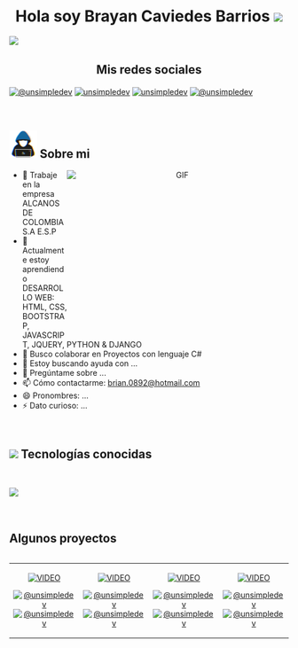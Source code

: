 <!-------------------------------------------------------------------------------------------------------------------------------------------------------------------------------------------->

<div style="text-align: center;">
    <h1 style="text-align: center;"> Hola soy Brayan Caviedes Barrios <img src="https://media.giphy.com/media/hvRJCLFzcasrR4ia7z/giphy.gif" width="35"></h1>
</div>
<img src="https://media.licdn.com/dms/image/C4D16AQFUyxfekWjHrw/profile-displaybackgroundimage-shrink_350_1400/0/1604078090624?e=1707350400&v=beta&t=6QEkctUD8IhvMt66vLQci6gtPCcpw4SUOsjzQS0Etyc">

<!-------------------------------------------------------------------------------------------------------------------------------------------------------------------------------------------->

<div>
    <h2 style="text-align: center;"> Mis redes sociales </h2>
</div>

<p align="left">
  <a href="https://www.youtube.com/@brayan6343" target="_blank" rel="noopener noreferrer"><img align="center" src="https://img.shields.io/badge/YouTube-FF0000?style=for-the-badge&logo=youtube&logoColor=white" alt="@unsimpledev" /></a>
  <a href="https://www.linkedin.com/in/brayancaviedes/" target="_blank" rel="noopener noreferrer"><img align="center" src="https://img.shields.io/badge/LinkedIn-0077B5?style=for-the-badge&logo=linkedin&logoColor=white" alt="unsimpledev" /></a>
  <a href="https://www.facebook.com/Caviedes08" target="_blank" rel="noopener noreferrer"><img align="center" src="https://img.shields.io/badge/Facebook-1877F2?style=for-the-badge&logo=facebook&logoColor=white" alt="unsimpledev" /></a>
  <a href="https://mail.google.com/mail/?view=cm&fs=1&to=caviedesbrayan@gmail.com" target="_blank" rel="noopener noreferrer"><img align="center" src="https://img.shields.io/badge/Gmail-D14836?style=for-the-badge&logo=gmail&logoColor=white" alt="@unsimpledev" /></a>
</p>

<!-------------------------------------------------------------------------------------------------------------------------------------------------------------------------------------------->

<br>

## <picture><img src = "https://github.com/0xAbdulKhalid/0xAbdulKhalid/raw/main/assets/mdImages/about_me.gif" width = 50px></picture> **Sobre mi**
<a target="_blank" align="center">
  <img align="right" top="500" height="300" width="400" alt="GIF" src="https://media.giphy.com/media/SWoSkN6DxTszqIKEqv/giphy.gif">
</a>

<!-- https://raw.githubusercontent.com/0xabdulkhalid/0xabdulkhalid/main/assets/mdImages/programming.svg -->



- 🔭 Trabaje en la empresa ALCANOS DE COLOMBIA S.A E.S.P
- 🌱 Actualmente estoy aprendiendo DESARROLLO WEB: HTML, CSS, BOOTSTRAP, JAVASCRIPT, JQUERY, PYTHON & DJANGO
- 👯 Busco colaborar en Proyectos con lenguaje C#
- 🤔 Estoy buscando ayuda con ...
- 💬 Pregúntame sobre ...
- 📫 Cómo contactarme: brian.0892@hotmail.com
- 😄 Pronombres: ...
- ⚡ Dato curioso: ...
  
<!-------------------------------------------------------------------------------------------------------------------------------------------------------------------------------------------->

<br>

## <img src="https://media2.giphy.com/media/QssGEmpkyEOhBCb7e1/giphy.gif?cid=ecf05e47a0n3gi1bfqntqmob8g9aid1oyj2wr3ds3mg700bl&rid=giphy.gif" width ="25"><b> Tecnologías conocidas</b>
<br>



<!--tech stack icons-->
<p align="left">
  <a href="https://skillicons.dev/icons?i=cs,dotnet,php,angular,typescript,css,html,js,nodejs,postgresql,mysql,mongo,git,github,azure,postman,vscode,linux,windows" target="_blank">
    <img src="https://skillicons.dev/icons?i=cs,dotnet,php,angular,typescript,css,html,js,nodejs,postgresql,mysql,mongo,git,github,azure,postman,vscode,linux,windows" />
  </a>
</p>
<br>

<!-------------------------------------------------------------------------------------------------------------------------------------------------------------------------------------------->

<div id="proyectos">
<h2 >Algunos proyectos</h2>

<table align="left" >
<tr border="none">
  <td width="25%" align="center">
    <p align="center">
     <a href="https://youtu.be/rISmdhlhOPM" title="Go to Source">
        <img align="center" width=100% src="https://raw.githubusercontent.com/unsimpledev/unsimpledev/main/assets/smsgateway.webp"   alt="VIDEO" /></a>
      </p>
    <p align="center">
        <a href="https://youtu.be/rISmdhlhOPM" target="blank"><img align="center" src="https://img.shields.io/badge/YouTube-FF0000?style=for-the-badge&logo=youtube&logoColor=white" alt="@unsimpledev"  /></a>
      <a href="https://github.com/unsimpledev/ProyectoSMSGateway" target="blank"><img align="center" src="https://img.shields.io/badge/GitHub-100000?style=for-the-badge&logo=github&logoColor=white" alt="@unsimpledev" /></a>
    </p>       
</td>
<td width="25%" align="center">
    <p align="center">
     <a href="https://youtu.be/fiUkA2OZQjs" title="Go to Source">
        <img align="center" width=100% src="https://raw.githubusercontent.com/unsimpledev/unsimpledev/main/assets/notifandroid.webp"   alt="VIDEO" /></a>
      </p>
    <p align="center">
        <a href="https://youtu.be/fiUkA2OZQjs" target="blank"><img align="center" src="https://img.shields.io/badge/YouTube-FF0000?style=for-the-badge&logo=youtube&logoColor=white" alt="@unsimpledev"  /></a>
      <a href="https://github.com/unsimpledev/ProyectoNotificaciones" target="blank"><img align="center" src="https://img.shields.io/badge/GitHub-100000?style=for-the-badge&logo=github&logoColor=white" alt="@unsimpledev" /></a>
    </p>       
</td>
  
  <td width="25%" align="center">
    <p align="center">
     <a href="https://youtu.be/py31Y1Ku4Es" title="Go to Source">
        <img align="center" width=100% src="https://raw.githubusercontent.com/unsimpledev/unsimpledev/main/assets/chatgptapp.webp"   alt="VIDEO" /></a>
      </p>
    <p align="center">
        <a href="https://youtu.be/py31Y1Ku4Es" target="blank"><img align="center" src="https://img.shields.io/badge/YouTube-FF0000?style=for-the-badge&logo=youtube&logoColor=white" alt="@unsimpledev"  /></a>
      <a href="https://github.com/unsimpledev/MiChatGPT" target="blank"><img align="center" src="https://img.shields.io/badge/GitHub-100000?style=for-the-badge&logo=github&logoColor=white" alt="@unsimpledev" /></a>
    </p>       
</td>

   <td width="25%" align="center">
    <p align="center">
     <a href="https://youtu.be/FbQtooM3UIs" title="Go to Source">
        <img align="center" width=100% src="https://raw.githubusercontent.com/unsimpledev/unsimpledev/main/assets/traductorchatgpt.webp"   alt="VIDEO" /></a>
      </p>
    <p align="center">
        <a href="https://youtu.be/FbQtooM3UIs" target="blank"><img align="center" src="https://img.shields.io/badge/YouTube-FF0000?style=for-the-badge&logo=youtube&logoColor=white" alt="@unsimpledev"  /></a>
      <a href="https://github.com/unsimpledev/MiTraductor" target="blank"><img align="center" src="https://img.shields.io/badge/GitHub-100000?style=for-the-badge&logo=github&logoColor=white" alt="@unsimpledev" /></a>
    </p>       
</td>
  
</tr>
</table>
  </div>
<br>
<br><br>
<br>
<br><br><br>
<br><br>

<!-------------------------------------------------------------------------------------------------------------------------------------------------------------------------------------------->
